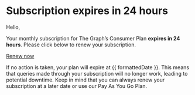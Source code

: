 # Subscription expires in 24 hours

Hello,

Your monthly subscription for The Graph’s Consumer Plan **expires in 24 hours**. Please click below to renew your subscription.

<a email-cta href="https://thegraph.com/billing/?show=renew">Renew now</a>

If no action is taken, your plan will expire at {{ formattedDate }}. This means that queries made through your subscription will no longer work, leading to potential downtime. Keep in mind that you can always renew your subscription at a later date or use our Pay As You Go Plan.

<subscriptions-footer />
